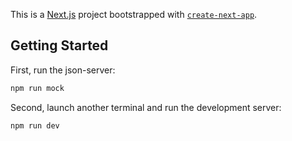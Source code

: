 This is a [Next.js](https://nextjs.org/) project bootstrapped with [`create-next-app`](https://github.com/vercel/next.js/tree/canary/packages/create-next-app).

## Getting Started

First, run the json-server:

```bash
npm run mock
```

Second, launch another terminal and run the development server:

```bash
npm run dev
```
